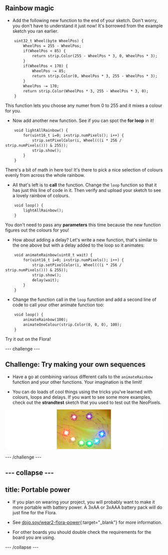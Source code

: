 ## Rainbow magic

+ Add the following new function to the end of your sketch. Don't worry, you don't have to understand it just now! It's borrowed from the example sketch you ran earlier. 


```
    uint32_t Wheel(byte WheelPos) {
        WheelPos = 255 - WheelPos;
        if(WheelPos < 85) {
            return strip.Color(255 - WheelPos * 3, 0, WheelPos * 3);
        }
        if(WheelPos < 170) {
            WheelPos -= 85;
            return strip.Color(0, WheelPos * 3, 255 - WheelPos * 3);
        }
        WheelPos -= 170;
        return strip.Color(WheelPos * 3, 255 - WheelPos * 3, 0);
    }
```

This function lets you choose any numer from 0 to 255 and it mixes a colour for you.

+ Now add another new function. See if you can spot the **for loop** in it!

```
    void lightAllRainbow() {
        for(uint16_t i=0; i<strip.numPixels(); i++) {
            strip.setPixelColor(i, Wheel(((i * 256 / strip.numPixels())) & 255));
            strip.show();
        }
    }
```

There's a bit of math in here too! It's there to pick a nice selection of colours evenly from across the whole rainbow.

+ All that's left is to **call** the function. Change the `loop` function so that it has just this line of code in it. Then verify and upload your sketch to see a lovely rainbow of colours.

```
    void loop() {
        lightAllRainbow();
    }
``` 

You don't need to pass any **parameters** this time because the new function figures out the colours for you! 

+ How about adding a delay? Let's write a new function, that's similar to the one above but with a delay added to the loop so it animates:

```
    void animateRainbow(uint8_t wait) {
        for(uint16_t i=0; i<strip.numPixels(); i++) {
            strip.setPixelColor(i, Wheel(((i * 256 / strip.numPixels())) & 255));
            strip.show();
            delay(wait);
        }
    }
```

+ Change the function call in the `loop` function and add a second line of code to call your other animate function too:

```
    void loop() {
        animateRainbow(100);
        animateOneColour(strip.Color(0, 0, 0), 100);
    }
``` 

Try it out on the Flora!

--- challenge ---

## Challenge: Try making your own sequences

+ Have a go at combining various different calls to the `animateRainbow` function and your other functions. Your imagination is the limit! 

+ You can do loads of cool things using the tricks you've learned with colours, loops and delays. If you want to see some more examples, check out the **strandtest** sketch that you used to test out the NeoPixels. 

![](images/rainbowSmile_200_800.png)

--- /challenge ---

--- collapse ---
---
title: Portable power
---

+ If you plan on wearing your project, you will probably want to make it more portable with battery power. A 3xAA or 3xAAA battery pack will do just fine for the Flora. 

+ See [dojo.soy/wear2-flora-power](http://dojo.soy/wear2-flora-power){:target="_blank"} for more information. 

+ For other boards you should double check the requirements for the board you are using.

--- /collapse ---